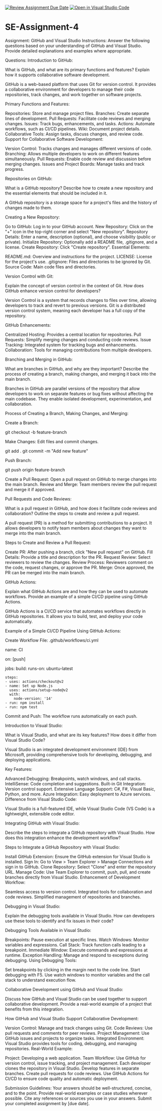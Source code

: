 [![Review Assignment Due Date](https://classroom.github.com/assets/deadline-readme-button-22041afd0340ce965d47ae6ef1cefeee28c7c493a6346c4f15d667ab976d596c.svg)](https://classroom.github.com/a/GvXCZgfk)
[![Open in Visual Studio Code](https://classroom.github.com/assets/open-in-vscode-2e0aaae1b6195c2367325f4f02e2d04e9abb55f0b24a779b69b11b9e10269abc.svg)](https://classroom.github.com/online_ide?assignment_repo_id=15348084&assignment_repo_type=AssignmentRepo)
# SE-Assignment-4
Assignment: GitHub and Visual Studio
Instructions:
Answer the following questions based on your understanding of GitHub and Visual Studio. Provide detailed explanations and examples where appropriate.

Questions:
Introduction to GitHub:

What is GitHub, and what are its primary functions and features? Explain how it supports collaborative software development.

GitHub is a web-based platform that uses Git for version control. It provides a collaborative environment for developers to manage their code repositories, track changes, and work together on software projects.

Primary Functions and Features:

Repositories: Store and manage project files.
Branches: Create separate lines of development.
Pull Requests: Facilitate code reviews and merging changes.
Issues: Track bugs, enhancements, and tasks.
Actions: Automate workflows, such as CI/CD pipelines.
Wiki: Document project details.
Collaborative Tools: Assign tasks, discuss changes, and review code.
Support for Collaborative Software Development:

Version Control: Tracks changes and manages different versions of code.
Branching: Allows multiple developers to work on different features simultaneously.
Pull Requests: Enable code review and discussion before merging changes.
Issues and Project Boards: Manage tasks and track progress.


Repositories on GitHub:

What is a GitHub repository? Describe how to create a new repository and the essential elements that should be included in it.

A GitHub repository is a storage space for a project's files and the history of changes made to them.

Creating a New Repository:

Go to GitHub: Log in to your GitHub account.
New Repository: Click on the "+" icon in the top-right corner and select "New repository".
Repository Details: Enter a name, description (optional), and choose visibility (public or private).
Initialize Repository: Optionally add a README file, .gitignore, and a license.
Create Repository: Click "Create repository".
Essential Elements:

README.md: Overview and instructions for the project.
LICENSE: License for the project's use.
.gitignore: Files and directories to be ignored by Git.
Source Code: Main code files and directories.


Version Control with Git:

Explain the concept of version control in the context of Git. How does GitHub enhance version control for developers?

Version Control is a system that records changes to files over time, allowing developers to track and revert to previous versions. Git is a distributed version control system, meaning each developer has a full copy of the repository.

GitHub Enhancements:

Centralized Hosting: Provides a central location for repositories.
Pull Requests: Simplify merging changes and conducting code reviews.
Issue Tracking: Integrated system for tracking bugs and enhancements.
Collaboration: Tools for managing contributions from multiple developers.


Branching and Merging in GitHub:

What are branches in GitHub, and why are they important? Describe the process of creating a branch, making changes, and merging it back into the main branch.

Branches in GitHub are parallel versions of the repository that allow developers to work on separate features or bug fixes without affecting the main codebase. They enable isolated development, experimentation, and collaboration.

Process of Creating a Branch, Making Changes, and Merging:

Create a Branch:

git checkout -b feature-branch

Make Changes: Edit files and commit changes.

git add .
git commit -m "Add new feature"

Push Branch:

git push origin feature-branch

Create a Pull Request: Open a pull request on GitHub to merge changes into the main branch.
Review and Merge: Team members review the pull request and merge it if approved.


Pull Requests and Code Reviews:

What is a pull request in GitHub, and how does it facilitate code reviews and collaboration? Outline the steps to create and review a pull request.

A pull request (PR) is a method for submitting contributions to a project. It allows developers to notify team members about changes they want to merge into the main branch.

Steps to Create and Review a Pull Request:

Create PR: After pushing a branch, click "New pull request" on GitHub.
Fill Details: Provide a title and description for the PR.
Request Review: Select reviewers to review the changes.
Review Process: Reviewers comment on the code, request changes, or approve the PR.
Merge: Once approved, the PR can be merged into the main branch.


GitHub Actions:

Explain what GitHub Actions are and how they can be used to automate workflows. Provide an example of a simple CI/CD pipeline using GitHub Actions.

GitHub Actions is a CI/CD service that automates workflows directly in GitHub repositories. It allows you to build, test, and deploy your code automatically.

Example of a Simple CI/CD Pipeline Using GitHub Actions:

Create Workflow File: .github/workflows/ci.yml

name: CI

on: [push]

jobs:
  build:
    runs-on: ubuntu-latest

    steps:
    - uses: actions/checkout@v2
    - name: Set up Node.js
      uses: actions/setup-node@v2
      with:
        node-version: '14'
    - run: npm install
    - run: npm test
Commit and Push: The workflow runs automatically on each push.

Introduction to Visual Studio:

What is Visual Studio, and what are its key features? How does it differ from Visual Studio Code?

Visual Studio is an integrated development environment (IDE) from Microsoft, providing comprehensive tools for developing, debugging, and deploying applications.

Key Features:

Advanced Debugging: Breakpoints, watch windows, and call stacks.
IntelliSense: Code completion and suggestions.
Built-in Git Integration: Version control support.
Extensive Language Support: C#, F#, Visual Basic, Python, and more.
Azure Integration: Easy deployment to Azure services.
Difference from Visual Studio Code:

Visual Studio is a full-featured IDE, while Visual Studio Code (VS Code) is a lightweight, extensible code editor.

Integrating GitHub with Visual Studio:

Describe the steps to integrate a GitHub repository with Visual Studio. How does this integration enhance the development workflow?

Steps to Integrate a GitHub Repository with Visual Studio:

Install GitHub Extension: Ensure the GitHub extension for Visual Studio is installed.
Sign In: Go to View > Team Explorer > Manage Connections and sign in to GitHub.
Clone Repository: Select "Clone" and enter the repository URL.
Manage Code: Use Team Explorer to commit, push, pull, and create branches directly from Visual Studio.
Enhancement of Development Workflow:

Seamless access to version control.
Integrated tools for collaboration and code reviews.
Simplified management of repositories and branches.

Debugging in Visual Studio:

Explain the debugging tools available in Visual Studio. How can developers use these tools to identify and fix issues in their code?

Debugging Tools Available in Visual Studio:

Breakpoints: Pause execution at specific lines.
Watch Windows: Monitor variables and expressions.
Call Stack: Track function calls leading to a breakpoint.
Immediate Window: Execute commands and expressions at runtime.
Exception Handling: Manage and respond to exceptions during debugging.
Using Debugging Tools:

Set breakpoints by clicking in the margin next to the code line.
Start debugging with F5.
Use watch windows to monitor variables and the call stack to understand execution flow.

Collaborative Development using GitHub and Visual Studio:

Discuss how GitHub and Visual Studio can be used together to support collaborative development. Provide a real-world example of a project that benefits from this integration.

How GitHub and Visual Studio Support Collaborative Development:

Version Control: Manage and track changes using Git.
Code Reviews: Use pull requests and comments for peer reviews.
Project Management: Use GitHub issues and projects to organize tasks.
Integrated Environment: Visual Studio provides tools for coding, debugging, and managing repositories.
Real-World Example:

Project: Developing a web application.
Team Workflow:
Use GitHub for version control, issue tracking, and project management.
Each developer clones the repository in Visual Studio.
Develop features in separate branches.
Create pull requests for code reviews.
Use GitHub Actions for CI/CD to ensure code quality and automatic deployment.


Submission Guidelines:
Your answers should be well-structured, concise, and to the point.
Provide real-world examples or case studies wherever possible.
Cite any references or sources you use in your answers.
Submit your completed assignment by [due date].
